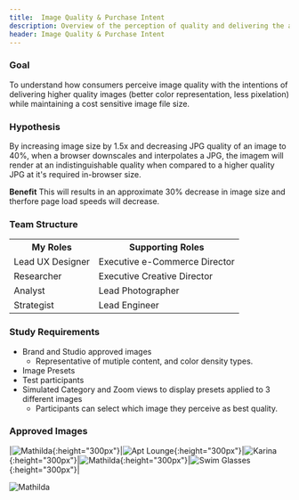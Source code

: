 ```yaml
---
title:  Image Quality & Purchase Intent
description: Overview of the perception of quality and delivering the appropriate quality image based on a customers liklihood to purchase
header: Image Quality & Purchase Intent
---
```


### Goal
To understand how consumers perceive image quality with the intentions of delivering higher quality images (better color representation, less pixelation) while maintaining a cost sensitive image file size.

### Hypothesis
By increasing image size by 1.5x and decreasing JPG quality of an image to 40%, when a browser downscales and interpolates a JPG, the imagem will render at an indistinguishable quality when compared to a higher quality JPG at it's required in-browser size. 

**Benefit** This will results in an approximate 30% decrease in image size and therfore page load speeds will decrease. 

### Team Structure
<table>
  <tr>
    <th>My Roles</th>
    <th>Supporting Roles</th>
  </tr>
  <tr>
    <td>Lead UX Designer  </td>
    <td>Executive e-Commerce Director</td>
  </tr>
  <tr>
    <td>Researcher</td>
    <td>Executive Creative Director</td>
  </tr>
  <tr>
    <td>Analyst</td>
    <td>Lead Photographer</td>
  </tr>
  <tr>
    <td>Strategist</td>
    <td>Lead Engineer</td>
  </tr>
</table>

### Study Requirements
* Brand and Studio approved images  
  * Representative of mutiple content, and color density types.
* Image Presets
* Test participants
* Simulated Category and Zoom views to display presets applied to 3 different images  
  * Participants can select which image they perceive as best quality.

### Approved Images

|![Mathilda](coianac.github.io/img/MathildaYellow.jpeg){:height="300px"}|![Apt Lounge](coianac.github.io/img/aptlounge.jpeg){:height="300px"}|![Karina](coianac.github.io/img/karinax45.jpeg){:height="300px"}|![Mathilda](coianac.github.io/img/matildax45.jpeg){:height="300px"}|![Swim Glasses](coianac.github.io/img/swimglasses.jpeg){:height="300px"}|

![Mathilda](http://images.urbanoutfitters.com/is/image/UrbanOutfitters/karinax45?$cat$)


